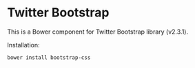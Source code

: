 Twitter Bootstrap
=================

This is a Bower component for Twitter Bootstrap library (v2.3.1).

Installation:

`bower install bootstrap-css`
